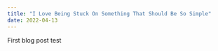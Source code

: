 ```yaml
---
title: "I Love Being Stuck On Something That Should Be So Simple"
date: 2022-04-13
---
```

First blog post test
